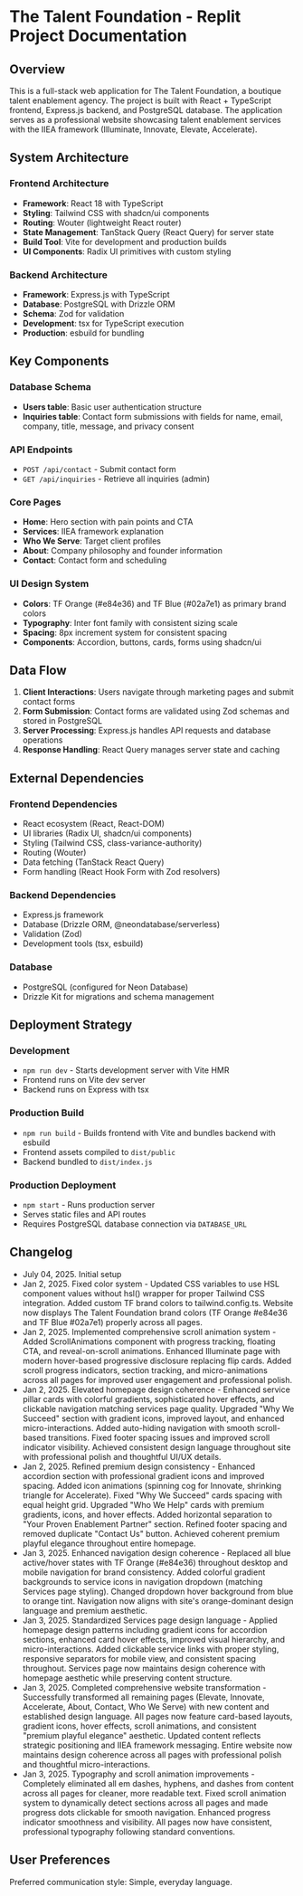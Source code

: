 # The Talent Foundation - Replit Project Documentation

## Overview

This is a full-stack web application for The Talent Foundation, a boutique talent enablement agency. The project is built with React + TypeScript frontend, Express.js backend, and PostgreSQL database. The application serves as a professional website showcasing talent enablement services with the IIEA framework (Illuminate, Innovate, Elevate, Accelerate).

## System Architecture

### Frontend Architecture
- **Framework**: React 18 with TypeScript
- **Styling**: Tailwind CSS with shadcn/ui components
- **Routing**: Wouter (lightweight React router)
- **State Management**: TanStack Query (React Query) for server state
- **Build Tool**: Vite for development and production builds
- **UI Components**: Radix UI primitives with custom styling

### Backend Architecture
- **Framework**: Express.js with TypeScript
- **Database**: PostgreSQL with Drizzle ORM
- **Schema**: Zod for validation
- **Development**: tsx for TypeScript execution
- **Production**: esbuild for bundling

## Key Components

### Database Schema
- **Users table**: Basic user authentication structure
- **Inquiries table**: Contact form submissions with fields for name, email, company, title, message, and privacy consent

### API Endpoints
- `POST /api/contact` - Submit contact form
- `GET /api/inquiries` - Retrieve all inquiries (admin)

### Core Pages
- **Home**: Hero section with pain points and CTA
- **Services**: IIEA framework explanation
- **Who We Serve**: Target client profiles
- **About**: Company philosophy and founder information
- **Contact**: Contact form and scheduling

### UI Design System
- **Colors**: TF Orange (#e84e36) and TF Blue (#02a7e1) as primary brand colors
- **Typography**: Inter font family with consistent sizing scale
- **Spacing**: 8px increment system for consistent spacing
- **Components**: Accordion, buttons, cards, forms using shadcn/ui

## Data Flow

1. **Client Interactions**: Users navigate through marketing pages and submit contact forms
2. **Form Submission**: Contact forms are validated using Zod schemas and stored in PostgreSQL
3. **Server Processing**: Express.js handles API requests and database operations
4. **Response Handling**: React Query manages server state and caching

## External Dependencies

### Frontend Dependencies
- React ecosystem (React, React-DOM)
- UI libraries (Radix UI, shadcn/ui components)
- Styling (Tailwind CSS, class-variance-authority)
- Routing (Wouter)
- Data fetching (TanStack React Query)
- Form handling (React Hook Form with Zod resolvers)

### Backend Dependencies
- Express.js framework
- Database (Drizzle ORM, @neondatabase/serverless)
- Validation (Zod)
- Development tools (tsx, esbuild)

### Database
- PostgreSQL (configured for Neon Database)
- Drizzle Kit for migrations and schema management

## Deployment Strategy

### Development
- `npm run dev` - Starts development server with Vite HMR
- Frontend runs on Vite dev server
- Backend runs on Express with tsx

### Production Build
- `npm run build` - Builds frontend with Vite and bundles backend with esbuild
- Frontend assets compiled to `dist/public`
- Backend bundled to `dist/index.js`

### Production Deployment
- `npm start` - Runs production server
- Serves static files and API routes
- Requires PostgreSQL database connection via `DATABASE_URL`

## Changelog

- July 04, 2025. Initial setup
- Jan 2, 2025. Fixed color system - Updated CSS variables to use HSL component values without hsl() wrapper for proper Tailwind CSS integration. Added custom TF brand colors to tailwind.config.ts. Website now displays The Talent Foundation brand colors (TF Orange #e84e36 and TF Blue #02a7e1) properly across all pages.
- Jan 2, 2025. Implemented comprehensive scroll animation system - Added ScrollAnimations component with progress tracking, floating CTA, and reveal-on-scroll animations. Enhanced Illuminate page with modern hover-based progressive disclosure replacing flip cards. Added scroll progress indicators, section tracking, and micro-animations across all pages for improved user engagement and professional polish.
- Jan 2, 2025. Elevated homepage design coherence - Enhanced service pillar cards with colorful gradients, sophisticated hover effects, and clickable navigation matching services page quality. Upgraded "Why We Succeed" section with gradient icons, improved layout, and enhanced micro-interactions. Added auto-hiding navigation with smooth scroll-based transitions. Fixed footer spacing issues and improved scroll indicator visibility. Achieved consistent design language throughout site with professional polish and thoughtful UI/UX details.
- Jan 2, 2025. Refined premium design consistency - Enhanced accordion section with professional gradient icons and improved spacing. Added icon animations (spinning cog for Innovate, shrinking triangle for Accelerate). Fixed "Why We Succeed" cards spacing with equal height grid. Upgraded "Who We Help" cards with premium gradients, icons, and hover effects. Added horizontal separation to "Your Proven Enablement Partner" section. Refined footer spacing and removed duplicate "Contact Us" button. Achieved coherent premium playful elegance throughout entire homepage.
- Jan 3, 2025. Enhanced navigation design coherence - Replaced all blue active/hover states with TF Orange (#e84e36) throughout desktop and mobile navigation for brand consistency. Added colorful gradient backgrounds to service icons in navigation dropdown (matching Services page styling). Changed dropdown hover background from blue to orange tint. Navigation now aligns with site's orange-dominant design language and premium aesthetic.
- Jan 3, 2025. Standardized Services page design language - Applied homepage design patterns including gradient icons for accordion sections, enhanced card hover effects, improved visual hierarchy, and micro-interactions. Added clickable service links with proper styling, responsive separators for mobile view, and consistent spacing throughout. Services page now maintains design coherence with homepage aesthetic while preserving content structure.
- Jan 3, 2025. Completed comprehensive website transformation - Successfully transformed all remaining pages (Elevate, Innovate, Accelerate, About, Contact, Who We Serve) with new content and established design language. All pages now feature card-based layouts, gradient icons, hover effects, scroll animations, and consistent "premium playful elegance" aesthetic. Updated content reflects strategic positioning and IIEA framework messaging. Entire website now maintains design coherence across all pages with professional polish and thoughtful micro-interactions.
- Jan 3, 2025. Typography and scroll animation improvements - Completely eliminated all em dashes, hyphens, and dashes from content across all pages for cleaner, more readable text. Fixed scroll animation system to dynamically detect sections across all pages and made progress dots clickable for smooth navigation. Enhanced progress indicator smoothness and visibility. All pages now have consistent, professional typography following standard conventions.

## User Preferences

Preferred communication style: Simple, everyday language.